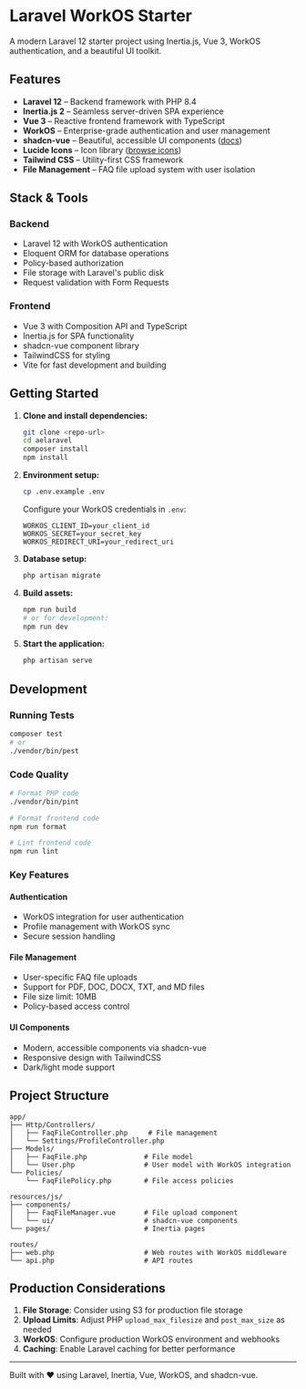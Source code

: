 # Laravel WorkOS Starter

A modern Laravel 12 starter project using Inertia.js, Vue 3, WorkOS authentication, and a beautiful UI toolkit.

## Features

- **Laravel 12** – Backend framework with PHP 8.4
- **Inertia.js 2** – Seamless server-driven SPA experience
- **Vue 3** – Reactive frontend framework with TypeScript
- **WorkOS** – Enterprise-grade authentication and user management
- **shadcn-vue** – Beautiful, accessible UI components ([docs](https://www.shadcn-vue.com/docs/installation/laravel.html))
- **Lucide Icons** – Icon library ([browse icons](https://lucide.dev/icons/))
- **Tailwind CSS** – Utility-first CSS framework
- **File Management** – FAQ file upload system with user isolation

## Stack & Tools

### Backend
- Laravel 12 with WorkOS authentication
- Eloquent ORM for database operations
- Policy-based authorization
- File storage with Laravel's public disk
- Request validation with Form Requests

### Frontend
- Vue 3 with Composition API and TypeScript
- Inertia.js for SPA functionality
- shadcn-vue component library
- TailwindCSS for styling
- Vite for fast development and building

## Getting Started

1. **Clone and install dependencies:**
   ```bash
   git clone <repo-url>
   cd aelaravel
   composer install
   npm install
   ```

2. **Environment setup:**
   ```bash
   cp .env.example .env
   ```
   
   Configure your WorkOS credentials in `.env`:
   ```env
   WORKOS_CLIENT_ID=your_client_id
   WORKOS_SECRET=your_secret_key
   WORKOS_REDIRECT_URI=your_redirect_uri
   ```

3. **Database setup:**
   ```bash
   php artisan migrate
   ```

4. **Build assets:**
   ```bash
   npm run build
   # or for development:
   npm run dev
   ```

5. **Start the application:**
   ```bash
   php artisan serve
   ```

## Development

### Running Tests
```bash
composer test
# or
./vendor/bin/pest
```

### Code Quality
```bash
# Format PHP code
./vendor/bin/pint

# Format frontend code
npm run format

# Lint frontend code
npm run lint
```

### Key Features

#### Authentication
- WorkOS integration for user authentication
- Profile management with WorkOS sync
- Secure session handling

#### File Management
- User-specific FAQ file uploads
- Support for PDF, DOC, DOCX, TXT, and MD files
- File size limit: 10MB
- Policy-based access control

#### UI Components
- Modern, accessible components via shadcn-vue
- Responsive design with TailwindCSS
- Dark/light mode support

## Project Structure

```
app/
├── Http/Controllers/
│   ├── FaqFileController.php     # File management
│   └── Settings/ProfileController.php
├── Models/
│   ├── FaqFile.php              # File model
│   └── User.php                 # User model with WorkOS integration
└── Policies/
    └── FaqFilePolicy.php        # File access policies

resources/js/
├── components/
│   ├── FaqFileManager.vue       # File upload component
│   └── ui/                      # shadcn-vue components
└── pages/                       # Inertia pages

routes/
├── web.php                      # Web routes with WorkOS middleware
└── api.php                      # API routes
```

## Production Considerations

1. **File Storage**: Consider using S3 for production file storage
2. **Upload Limits**: Adjust PHP `upload_max_filesize` and `post_max_size` as needed
3. **WorkOS**: Configure production WorkOS environment and webhooks
4. **Caching**: Enable Laravel caching for better performance

---

Built with ❤️ using Laravel, Inertia, Vue, WorkOS, and shadcn-vue. 